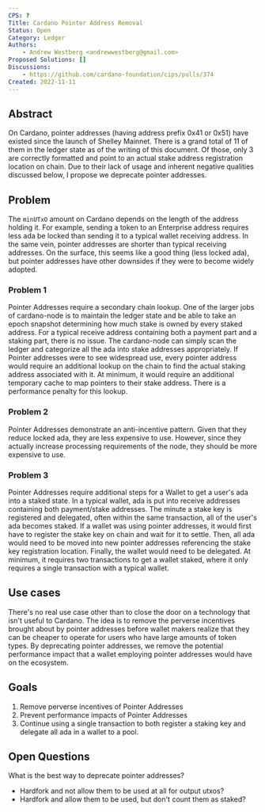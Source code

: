 ```yaml
---
CPS: ?
Title: Cardano Pointer Address Removal
Status: Open
Category: Ledger
Authors:
    - Andrew Westberg <andrewwestberg@gmail.com>
Proposed Solutions: []
Discussions:
    - https://github.com/cardano-foundation/cips/pulls/374
Created: 2022-11-11
---
```


## Abstract
On Cardano, pointer addresses (having address prefix 0x41 or 0x51) have existed since the launch of Shelley Mainnet. There is a grand total of 11 of them in the ledger state as of the writing of this document. Of those, only 3 are correctly formatted and point to an actual stake address registration location on chain. Due to their lack of usage and inherent negative qualities discussed below, I propose we deprecate pointer addresses. 

## Problem
The `minUTxO` amount on Cardano depends on the length of the address holding it. For example, sending a token to an Enterprise address requires less ada be locked than sending it to a typical wallet receiving address. In the same vein, pointer addresses are shorter than typical receiving addresses. On the surface, this seems like a good thing (less locked ada), but pointer addresses have other downsides if they were to become widely adopted.

### Problem 1
Pointer Addresses require a secondary chain lookup. One of the larger jobs of cardano-node is to maintain the ledger state and be able to take an epoch snapshot determining how much stake is owned by every staked address. For a typical receive address containing both a payment part and a staking part, there is no issue. The cardano-node can simply scan the ledger and categorize all the ada into stake addresses appropriately. If Pointer addresses were to see widespread use, every pointer address would require an additional lookup on the chain to find the actual staking address associated with it. At minimum, it would require an additional temporary cache to map pointers to their stake address. There is a performance penalty for this lookup.

### Problem 2
Pointer Addresses demonstrate an anti-incentive pattern. Given that they reduce locked ada, they are less expensive to use. However, since they actually increase processing requirements of the node, they should be more expensive to use.

### Problem 3
Pointer Addresses require additional steps for a Wallet to get a user's ada into a staked state. In a typical wallet, ada is put into receive addresses containing both payment/stake addresses. The minute a stake key is registered and delegated, often within the same transaction, all of the user's ada becomes staked. If a wallet was using pointer addresses, it would first have to register the stake key on chain and wait for it to settle. Then, all ada would need to be moved into new pointer addresses referencing the stake key registration location. Finally, the wallet would need to be delegated. At minimum, it requires two transactions to get a wallet staked, where it only requires a single transaction with a typical wallet.

## Use cases
There's no real use case other than to close the door on a technology that isn't useful to Cardano. The idea is to remove the perverse incentives brought about by pointer addresses before wallet makers realize that they can be cheaper to operate for users who have large amounts of token types. By deprecating pointer addresses, we remove the potential performance impact that a wallet employing pointer addresses would have on the ecosystem.


## Goals
 1. Remove perverse incentives of Pointer Addresses
 2. Prevent performance impacts of Pointer Addresses
 3. Continue using a single transaction to both register a staking key and delegate all ada in a wallet to a pool.

## Open Questions
What is the best way to deprecate pointer addresses?
 - Hardfork and not allow them to be used at all for output utxos? 
 - Hardfork and allow them to be used, but don't count them as staked?